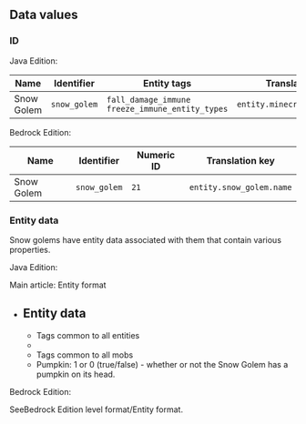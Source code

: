 ## Data values
### ID
Java Edition:

| Name       | Identifier   | Entity tags                                           | Translation key               |
|------------|--------------|-------------------------------------------------------|-------------------------------|
| Snow Golem | `snow_golem` | `fall_damage_immune`<br/>`freeze_immune_entity_types` | `entity.minecraft.snow_golem` |

Bedrock Edition:

| Name       | Identifier   | Numeric ID | Translation key          |
|------------|--------------|------------|--------------------------|
| Snow Golem | `snow_golem` | `21`       | `entity.snow_golem.name` |

### Entity data
Snow golems have entity data associated with them that contain various properties.

Java Edition:

Main article: Entity format
- Entity data
	- 
	- Tags common to all entities
	- 
	- Tags common to all mobs
	- Pumpkin: 1 or 0 (true/false) - whether or not the Snow Golem has a pumpkin on its head.

Bedrock Edition:

SeeBedrock Edition level format/Entity format.

